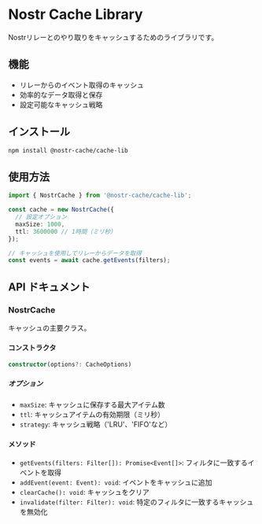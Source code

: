 # Nostr Cache Library

Nostrリレーとのやり取りをキャッシュするためのライブラリです。

## 機能

- リレーからのイベント取得のキャッシュ
- 効率的なデータ取得と保存
- 設定可能なキャッシュ戦略

## インストール

```bash
npm install @nostr-cache/cache-lib
```

## 使用方法

```typescript
import { NostrCache } from '@nostr-cache/cache-lib';

const cache = new NostrCache({
  // 設定オプション
  maxSize: 1000,
  ttl: 3600000 // 1時間（ミリ秒）
});

// キャッシュを使用してリレーからデータを取得
const events = await cache.getEvents(filters);
```

## API ドキュメント

### NostrCache

キャッシュの主要クラス。

#### コンストラクタ

```typescript
constructor(options?: CacheOptions)
```

##### オプション

- `maxSize`: キャッシュに保存する最大アイテム数
- `ttl`: キャッシュアイテムの有効期限（ミリ秒）
- `strategy`: キャッシュ戦略（'LRU'、'FIFO'など）

#### メソッド

- `getEvents(filters: Filter[]): Promise<Event[]>`: フィルタに一致するイベントを取得
- `addEvent(event: Event): void`: イベントをキャッシュに追加
- `clearCache(): void`: キャッシュをクリア
- `invalidate(filter: Filter): void`: 特定のフィルタに一致するキャッシュを無効化
